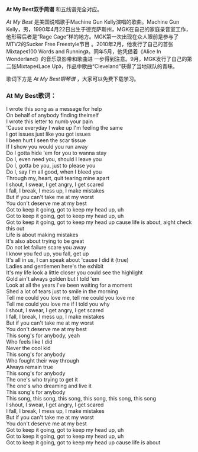 

**At My Best双手简谱** 和五线谱完全对应。

_At My Best_ 是美国说唱歌手Machine Gun Kelly演唱的歌曲。Machine Gun
Kelly，男，1990年4月22日出生于德克萨斯州，MGK在自己的家庭录音室工作，他形容后者是“Rage
Cage”样的地方。MGK第一次出现在众人眼前是参与了MTV2的Sucker Free Freestyle节目
。2010年2月，他发行了自己的首张Mixtape《100 Words and Running》。同年5月，他凭借着《Alice In
Wonderland》的音乐录影带和歌曲进 一步得到注意。9月，MGK发行了自己的第二张Mixtape《Lace
Up》，作品中歌曲“Cleveland”获得了当地球队的青睐。

歌词下方是 _At My Best钢琴谱_ ，大家可以免费下载学习。

### At My Best歌词：

I wrote this song as a message for help  
On behalf of anybody finding theirself  
I wrote this letter to numb your pain  
'Cause everyday I wake up I'm feeling the same  
I got issues just like you got issues  
I been hurt I seen the scar tissue  
If I show you would you run away  
Do I gotta hide 'em for you to wanna stay  
Do I, even need you, should I leave you  
Do I, gotta be you, just to please you  
Do I, say I'm all good, when I bleed you  
Through my, heart, quit tearing mine apart  
I shout, I swear, I get angry, I get scared  
I fall, I break, I mess up, I make mistakes  
But if you can't take me at my worst  
You don't deserve me at my best  
Got to keep it going, got to keep my head up, uh  
Got to keep it going, got to keep my head up, uh  
Got to keep it going, got to keep my head up cause life is about, aight check
this out  
Life is about making mistakes  
It's also about trying to be great  
Do not let failure scare you away  
I know you fed up, you fall, get up  
It's all in us, I can speak about 'cause I did it (true)  
Ladies and gentlemen here's the exhibit  
It's my life look a little closer you could see the highlight  
Gold ain't always golden but I told 'em  
Look at all the years I've been waiting for a moment  
Shed a lot of tears just to smile in the morning  
Tell me could you love me, tell me could you love me  
Tell me could you love me if I told you why  
I shout, I swear, I get angry, I get scared  
I fall, I break, I mess up, I make mistakes  
But if you can't take me at my worst  
You don't deserve me at my best  
This song's for anybody, yeah  
Who feels like I did  
Never the cool kid  
This song's for anybody  
Who fought their way through  
Always remain true  
This song's for anybody  
The one's who trying to get it  
The one's who dreaming and live it  
This song's for anybody  
This song, this song, this song, this song, this song, this song  
I shout, I swear, I get angry, I get scared  
I fall, I break, I mess up, I make mistakes  
But if you can't take me at my worst  
You don't deserve me at my best  
Got to keep it going, got to keep my head up, uh  
Got to keep it going, got to keep my head up, uh  
Got to keep it going, got to keep my head up cause life is about

